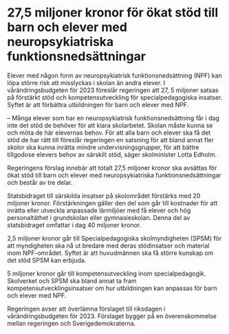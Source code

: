 # 27,5 miljoner kronor för ökat stöd till barn och elever med neuropsykiatriska funktionsnedsättningar

Elever med någon form av neuropsykiatrisk funktionsnedsättning (NPF) kan löpa större risk att misslyckas i skolan än andra elever. I vårändringsbudgeten för 2023 föreslår regeringen att 27, 5 miljoner satsas på förstärkt stöd och kompetensutveckling för specialpedagogiska insatser. Syftet är att förbättra utbildningen för barn och elever med NPF.

– Många elever som har en neuropsykiatrisk funktionsnedsättning får i dag inte det stöd de behöver för att klara skolarbetet. Skolan måste kunna se och möta de här elevernas behov. För att alla barn och elever ska få det stöd de har rätt till föreslår regeringen en satsning för att bland annat fler skolor ska kunna inrätta mindre undervisningsgrupper, för att bättre tillgodose elevers behov av särskilt stöd, säger skolminister Lotta Edholm.

Regeringens förslag innebär att totalt 27,5 miljoner kronor ska avsättas för ökat stöd till barn och elever med neuropsykiatriska funktionsnedsättningar och består av tre delar.

Statsbidraget till särskilda insatser på skolområdet förstärks med 20 miljoner kronor. Förstärkningen gäller den del som går till kostnader för att inrätta eller utveckla anpassade lärmiljöer med få elever och hög personaltäthet i grundskolan eller gymnasieskolan. Denna del av statsbidraget omfattar i dag 40 miljoner kronor.

2,5 miljoner kronor går till Specialpedagogiska skolmyndigheten (SPSM) för att myndigheten ska nå ut bredare med deras stödinsatser och material inom NPF-området. Syftet är att huvudmännen ska få större kunskap om det stöd SPSM kan erbjuda.

5 miljoner kronor går till kompetensutveckling inom specialpedagogik. Skolverket och SPSM ska bland annat ta fram kompetensutvecklingsinsatser om hur utbildningen kan anpassas för barn och elever med NPF.

Regeringen avser att överlämna förslaget till riksdagen i vårändringsbudgeten för 2023. Förslaget bygger på en överenskommelse mellan regeringen och Sverigedemokraterna.
